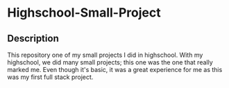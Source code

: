 # Highschool-Small-Project

## Description

This repository one of my small projects I did in highschool.
With my highschool, we did many small projects; this one was the one that really marked me.
Even though it's basic, it was a great experience for me as this was my first full stack project.



 
